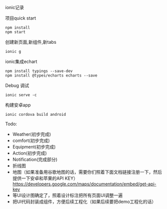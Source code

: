 ionic记录

项目quick start

    npm install
    npm start

创建新页面,新组件,新tabs

    ionic g

ionic集成echart

    npm install typings --save-dev
    npm install @types/echarts echarts --save

Debug 调试

    ionic serve -c

构建安卓app

    ionic cordova build android

Todo:

- Weather(初步完成)
- comfort(初步完成)
- Equipment(初步完成)
- Action(初步完成)
- Notification(完成部分)
- 折线图
- 地图（如果准备用谷歌地图的话，需要你们照着下面文档链接注册一下，然后提供一下安卓和苹果的API KEY）https://developers.google.com/maps/documentation/embed/get-api-key
- 等UI设计图确定了，照着设计标注把所有页面UI调整一遍
- 把UI代码封装成组件，方便后续工程化（如果后续要把demo工程化的话）
